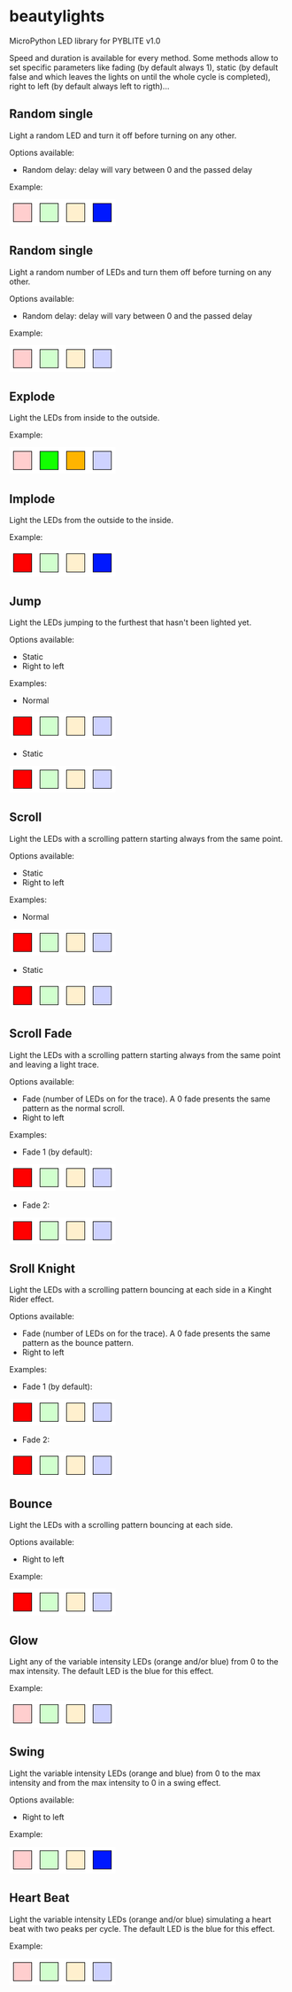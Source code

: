 # beautylights
MicroPython LED library for PYBLITE v1.0

Speed and duration is available for every method. Some methods allow to set specific parameters like fading (by default always 1), static (by default false and which leaves the lights on until the whole cycle is completed), right to left (by default always left to rigth)...
## Random single
Light a random LED and turn it off before turning on any other.

Options available:
* Random delay: delay will vary between 0 and the passed delay

Example:

![Random single pattern](/imgs/random_single.gif)

## Random single
Light a random number of LEDs and turn them off before turning on any other.

Options available:
* Random delay: delay will vary between 0 and the passed delay

Example:

![Random multiple pattern](/imgs/random_multiple.gif)

## Explode
Light the LEDs from inside to the outside.

Example:

![Explode pattern](/imgs/explode.gif)

## Implode
Light the LEDs from the outside to the inside.

Example:

![Implode pattern](/imgs/implode.gif)

## Jump
Light the LEDs jumping to the furthest that hasn't been lighted yet.

Options available:
* Static
* Right to left

Examples:
* Normal

![Jump pattern](/imgs/jump.gif)

* Static

![Jump static pattern](/imgs/jump_static.gif)

## Scroll
Light the LEDs with a scrolling pattern starting always from the same point.

Options available:
* Static
* Right to left

Examples:
* Normal

![Scroll pattern](/imgs/scroll.gif)

* Static

![Scroll static pattern](/imgs/scroll_static.gif)

## Scroll Fade
Light the LEDs with a scrolling pattern starting always from the same point and leaving a light trace.

Options available:
* Fade (number of LEDs on for the trace). A 0 fade presents the same pattern as the normal scroll.
* Right to left

Examples:
* Fade 1 (by default):

![Scroll fade pattern](/imgs/scroll_fade1.gif)

* Fade 2:

![Scroll fade pattern](/imgs/scroll_fade2.gif)


## Sroll Knight
Light the LEDs with a scrolling pattern bouncing at each side in a Kinght Rider effect.

Options available:
* Fade (number of LEDs on for the trace). A 0 fade presents the same pattern as the bounce pattern.
* Right to left

Examples:
* Fade 1 (by default):

![Scroll knight pattern](/imgs/scroll_knight1.gif)

* Fade 2:

![Scroll knight pattern](/imgs/scroll_knight2.gif)


## Bounce
Light the LEDs with a scrolling pattern bouncing at each side.

Options available:
* Right to left

Example:

![Bounce pattern](/imgs/bounce.gif)

## Glow
Light any of the variable intensity LEDs (orange and/or blue) from 0 to the max intensity. The default LED is the blue for this effect.

Example:

![Glow pattern](/imgs/glow.gif)

## Swing
Light the variable intensity LEDs (orange and blue) from 0 to the max intensity and from the max intensity to 0 in a swing effect.

Options available:
* Right to left

Example:

![Swing pattern](/imgs/swing.gif)

## Heart Beat
Light the variable intensity LEDs (orange and/or blue) simulating a heart beat with two peaks per cycle. The default LED is the blue for this effect.


Example:

![Heart beat pattern](/imgs/heart.gif)

